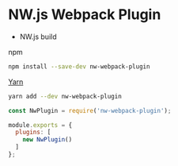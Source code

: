 # NW.js Webpack Plugin

* NW.js build

npm

```bash
npm install --save-dev nw-webpack-plugin
```

[Yarn](https://yarnpkg.com)

```bash
yarn add --dev nw-webpack-plugin
```

```js
const NwPlugin = require('nw-webpack-plugin');

module.exports = {
  plugins: [
    new NwPlugin()
  ]
};
```
